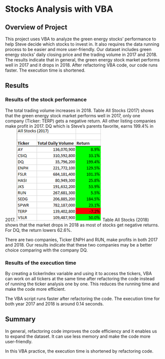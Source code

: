 # Stocks Analysis with VBA

## Overview of Project

This project uses VBA to analyze the green energy stocks’ performance to help Steve decide which stocks to invest in. It also requires the data running process to be easier and more user-friendly. Our dataset includes green energy stocks’ daily closing price and the trading volume in 2017 and 2018. The results indicate that in general, the green energy stock market performs well in 2017 and it drops in 2018. After refactoring VBA code, our code runs faster. The execution time is shortened.

## Results

### Results of the stock performance

The total trading volume increases in 2018. Table All Stocks (2017) shows that the green energy stock market performs well in 2017, only one company (Ticker: TERP) gets a negative return. All other listing companies make profit in 2017. DQ which is Steve’s parents favorite, earns 199.4% in 2017. 
![](Results/All_Stocks_2017.png)
Table All Stocks (2018) shows that the market drops in 2018 as most of stocks get negative returns. For DQ, the return lowers 62.6%. 

There are two companies, Ticker ENPH and RUN, make profits in both 2017 and 2018. Our results indicate that these two companies may be a better choice comparing with the company DQ.

### Results of the execution time

By creating a tickerIndex variable and using it to access the tickers, VBA can work on all tickers at the same time after refactoring the code instead of running the ticker analysis one by one. This reduces the running time and make the code more efficient.

The VBA script runs faster after refactoring the code. The execution time for both year 2017 and 2018 is around 0.14 seconds.

## Summary

In general, refactoring code improves the code efficiency and it enables us to expand the dataset. It can use less memory and make the code more user-friendly.

In this VBA practice, the execution time is shortened by refactoring code.
